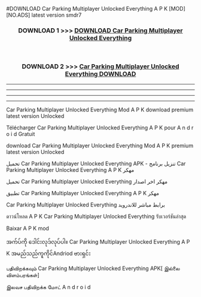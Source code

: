 #DOWNLOAD Car Parking Multiplayer  Unlocked Everything A P K [MOD] [NO.ADS] latest version smdr7



<div align="center">

<h3>DOWNLOAD 1 >>> <a href="https://teeasianyam.web.app?sq=Car Parking Multiplayer  Unlocked Everything">DOWNLOAD Car Parking Multiplayer  Unlocked Everything </a></h3><br>

<h3>DOWNLOAD 2 >>> <a href="https://teeasianyam.web.app?sq=Car Parking Multiplayer  Unlocked Everything ">Car Parking Multiplayer  Unlocked Everything  DOWNLOAD </a></h3>

</div>


----------------------------------------------------------

----------------------------------------------------------

----------------------------------------------------------

----------------------------------------------------------


Car Parking Multiplayer  Unlocked Everything  Mod A P K download premium latest version Unlocked

Télécharger Car Parking Multiplayer  Unlocked Everything  A P K pour A n d r o i d Gratuit

download Car Parking Multiplayer  Unlocked Everything  Mod A P K premium latest version Unlocked

تحميل Car Parking Multiplayer  Unlocked Everything  APK - تنزيل برنامج Car Parking Multiplayer  Unlocked Everything  A P K مهكر

تحميل Car Parking Multiplayer  Unlocked Everything  مهكر اخر اصدار

تطبيق Car Parking Multiplayer  Unlocked Everything  A P K مهكر

Car Parking Multiplayer  Unlocked Everything  برابط مباشر للاندرويد

ดาวน์โหลด A P K Car Parking Multiplayer  Unlocked Everything  รับเวอร์ชันล่าสุด

Baixar A P K mod

အက်ပ်ကို ဒေါင်းလုဒ်လုပ်ပါ။ Car Parking Multiplayer  Unlocked Everything  A P K အမည်သည်ကူကိုင်Andriod ဗားရှင်း

பதிவிறக்கவும் Car Parking Multiplayer  Unlocked Everything  APK[ இல்லை விளம்பரங்கள்] 
 
இலவச பதிவிறக்க மோட் A n d r o i d



